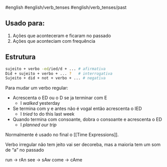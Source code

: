 #english #english/verb_tenses #english/verb_tenses/past

## Usado para:

1. Ações que aconteceram e ficaram no passado
2. Ações que aconteciam com frequência
## Estrutura 

```bash
sujeito + verbo -ed/ied/d + ... # afirmativa
Did + sujeito + verbo + ... ?   # interrogativa
Sujeito + did + not + verbo + ... # negativa
```

Para mudar um verbo regular:

- Acrescenta o ED ou o D se ja terminar com E
    - I _walked_ yesterday
- Se termina com y e antes não é vogal então acrescenta o IED
    - I _tried_ to do this last week
- Quando termina com consoante, dobra o consoante e acrescenta o ED
    - I _planned our trip_

Normalmente é usado no final o [[Time Expressions]].

Verbo irregular não tem jeito vai ser decoreba, mas a maioria tem um som de “a” no passado

run → rAn
see → sAw
come → cAme
